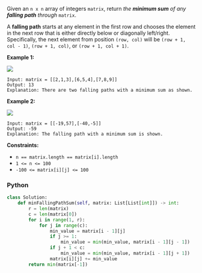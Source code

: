 Given an  `n x n`  array of integers  `matrix`, return  _the  **minimum sum**  of any  **falling path**  through_  `matrix`.

A  **falling path**  starts at any element in the first row and chooses the element in the next row that is either directly below or diagonally left/right. Specifically, the next element from position  `(row, col)`  will be  `(row + 1, col - 1)`,  `(row + 1, col)`, or  `(row + 1, col + 1)`.

**Example 1:**

![](https://assets.leetcode.com/uploads/2021/11/03/failing1-grid.jpg)
```
Input: matrix = [[2,1,3],[6,5,4],[7,8,9]]
Output: 13
Explanation: There are two falling paths with a minimum sum as shown.
```

**Example 2:**

![](https://assets.leetcode.com/uploads/2021/11/03/failing2-grid.jpg)
```
Input: matrix = [[-19,57],[-40,-5]]
Output: -59
Explanation: The falling path with a minimum sum is shown.
```

**Constraints:**

-   `n == matrix.length == matrix[i].length`
-   `1 <= n <= 100`
-   `-100 <= matrix[i][j] <= 100`


### Python
```python
class Solution:
    def minFallingPathSum(self, matrix: List[List[int]]) -> int:
        r = len(matrix)
        c = len(matrix[0])
        for i in range(1, r):
            for j in range(c):
                min_value = matrix[i - 1][j]
                if j >= 1:
                    min_value = min(min_value, matrix[i - 1][j - 1])
                if j + 1 < c:
                    min_value = min(min_value, matrix[i - 1][j + 1])
                matrix[i][j] += min_value
        return min(matrix[-1])
```